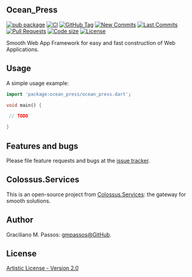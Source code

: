 ## Ocean_Press

[![pub package](https://img.shields.io/pub/v/ocean_press.svg?logo=dart&logoColor=00b9fc)](https://pub.dartlang.org/packages/ocean_press)
[![CI](https://img.shields.io/github/workflow/status/Colossus-Services/ocean_press/Dart%20CI/master?logo=github-actions&logoColor=white)](https://github.com/Colossus-Services/ocean_press/actions)
[![GitHub Tag](https://img.shields.io/github/v/tag/Colossus-Services/ocean_press?logo=git&logoColor=white)](https://github.com/Colossus-Services/ocean_press/releases)
[![New Commits](https://img.shields.io/github/commits-since/Colossus-Services/ocean_press/latest?logo=git&logoColor=white)](https://github.com/Colossus-Services/ocean_press/network)
[![Last Commits](https://img.shields.io/github/last-commit/Colossus-Services/ocean_press?logo=git&logoColor=white)](https://github.com/Colossus-Services/ocean_press/commits/master)
[![Pull Requests](https://img.shields.io/github/issues-pr/Colossus-Services/ocean_press?logo=github&logoColor=white)](https://github.com/Colossus-Services/ocean_press/pulls)
[![Code size](https://img.shields.io/github/languages/code-size/Colossus-Services/ocean_press?logo=github&logoColor=white)](https://github.com/Colossus-Services/ocean_press)
[![License](https://img.shields.io/github/license/Colossus-Services/ocean_press?logo=open-source-initiative&logoColor=green)](https://github.com/Colossus-Services/ocean_press/blob/master/LICENSE)


Smooth Web App Framework for easy and fast construction of Web Applications.

## Usage

A simple usage example:

```dart
import 'package:ocean_press/ocean_press.dart';

void main() {

 // TODO

}

```

## Features and bugs

Please file feature requests and bugs at the [issue tracker][tracker].

[tracker]: https://github.com/Colossus-Services/ocean_press

## Colossus.Services

This is an open-source project from [Colossus.Services][colossus]:
the gateway for smooth solutions.

## Author

Graciliano M. Passos: [gmpassos@GitHub][gmpassos_github].

## License

[Artistic License - Version 2.0][artistic_license]


[gmpassos_github]: https://github.com/gmpassos
[colossus]: https://colossus.services/
[artistic_license]: https://github.com/Colossus-Services/ocean_press/blob/master/LICENSE

